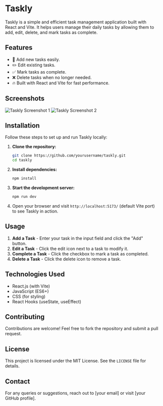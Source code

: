 # Taskly

Taskly is a simple and efficient task management application built with React and Vite. It helps users manage their daily tasks by allowing them to add, edit, delete, and mark tasks as complete.

## Features

- 📌 Add new tasks easily.
- ✏️ Edit existing tasks.
- ✅ Mark tasks as complete.
- ❌ Delete tasks when no longer needed.
- 🔥 Built with React and Vite for fast performance.

## Screenshots

![Taskly Screenshot 1](./screenshots/taskly-1.png)
![Taskly Screenshot 2](./screenshots/taskly-2.png)

## Installation

Follow these steps to set up and run Taskly locally:

1. **Clone the repository:**

   ```sh
   git clone https://github.com/yourusername/taskly.git
   cd taskly
   ```

2. **Install dependencies:**

   ```sh
   npm install
   ```

3. **Start the development server:**

   ```sh
   npm run dev
   ```

4. Open your browser and visit `http://localhost:5173/` (default Vite port) to see Taskly in action.

## Usage

1. **Add a Task** - Enter your task in the input field and click the "Add" button.
2. **Edit a Task** - Click the edit icon next to a task to modify it.
3. **Complete a Task** - Click the checkbox to mark a task as completed.
4. **Delete a Task** - Click the delete icon to remove a task.

## Technologies Used

- React.js (with Vite)
- JavaScript (ES6+)
- CSS (for styling)
- React Hooks (useState, useEffect)

## Contributing

Contributions are welcome! Feel free to fork the repository and submit a pull request.

## License

This project is licensed under the MIT License. See the `LICENSE` file for details.

## Contact

For any queries or suggestions, reach out to [your email] or visit [your GitHub profile].

